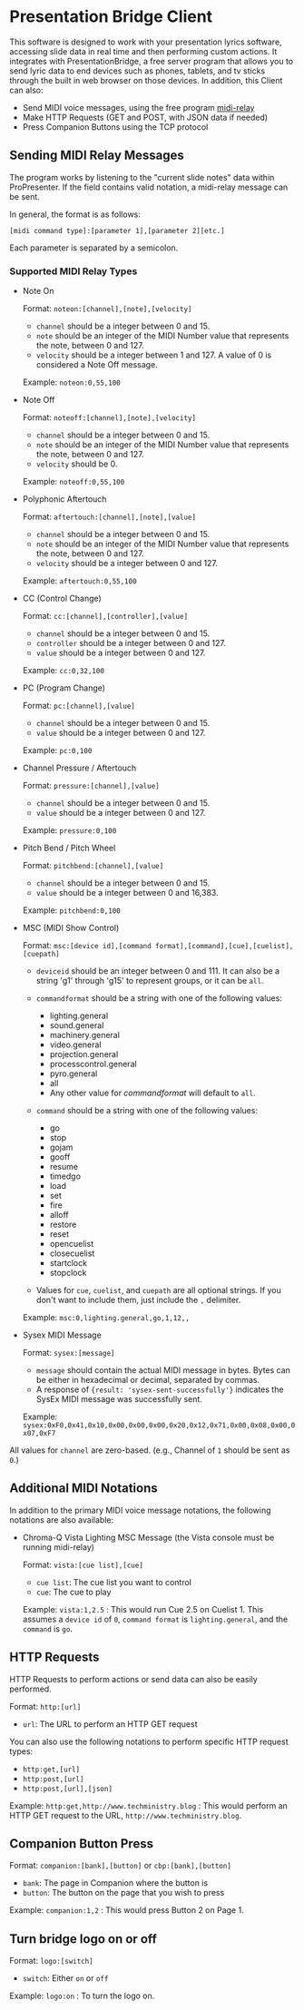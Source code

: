 # Presentation Bridge Client

This software is designed to work with your presentation lyrics software, accessing slide data in real time and then performing custom actions. It integrates with PresentationBridge, a free server program that allows you to send lyric data to end devices such as phones, tablets, and tv sticks through the built in web browser on those devices. In addition, this Client can also:
* Send MIDI voice messages, using the free program [midi-relay](http://github.com/josephdadams/midi-relay)
* Make HTTP Requests (GET and POST, with JSON data if needed)
* Press Companion Buttons using the TCP protocol

## Sending MIDI Relay Messages

The program works by listening to the "current slide notes" data within ProPresenter. If the field contains valid notation, a midi-relay message can be sent.

In general, the format is as follows:

`[midi command type]:[parameter 1],[parameter 2][etc.]`

Each parameter is separated by a semicolon.

### Supported MIDI Relay Types
* Note On

	Format: `noteon:[channel],[note],[velocity]`
	
	* `channel` should be a integer between 0 and 15.
	* `note` should be an integer of the MIDI Number value that represents the note, between 0 and 127.
	* `velocity` should be a integer between 1 and 127. A value of 0 is considered a Note Off message.

	Example: `noteon:0,55,100`
	
* Note Off

	Format: `noteoff:[channel],[note],[velocity]`
	
	* `channel` should be a integer between 0 and 15.
	* `note` should be an integer of the MIDI Number value that represents the note, between 0 and 127.
	* `velocity` should be 0.

	Example: `noteoff:0,55,100`

* Polyphonic Aftertouch

	Format: `aftertouch:[channel],[note],[value]`
	
	* `channel` should be a integer between 0 and 15.
	* `note` should be an integer of the MIDI Number value that represents the note, between 0 and 127.
	* `velocity` should be a integer between 0 and 127.

	Example: `aftertouch:0,55,100`

* CC (Control Change)

	Format: `cc:[channel],[controller],[value]`
	
	* `channel` should be a integer between 0 and 15.
	* `controller` should be a integer between 0 and 127.
	* `value` should be a integer between 0 and 127.

	Example: `cc:0,32,100`
	
* PC (Program Change)

	Format: `pc:[channel],[value]`

	* `channel` should be a integer between 0 and 15.
	* `value` should be a integer between 0 and 127.

	Example: `pc:0,100`

* Channel Pressure / Aftertouch

	Format: `pressure:[channel],[value]`
	
	* `channel` should be a integer between 0 and 15.
	* `value` should be a integer between 0 and 127.

	Example: `pressure:0,100`

* Pitch Bend / Pitch Wheel

	Format: `pitchbend:[channel],[value]`
	
	* `channel` should be a integer between 0 and 15.
	* `value` should be a integer between 0 and 16,383.

	Example: `pitchbend:0,100`

* MSC (MIDI Show Control)

	Format: `msc:[device id],[command format],[command],[cue],[cuelist],[cuepath]`

	* `deviceid` should be an integer between 0 and 111. It can also be a string 'g1' through 'g15' to represent groups, or it can be `all`.

	* `commandformat` should be a string with one of the following values:
		* lighting.general
		* sound.general
		* machinery.general
		* video.general
		* projection.general
		* processcontrol.general
		* pyro.general
		* all
		* Any other value for _commandformat_ will default to `all`.
	
	* `command` should be a string with one of the following values:
		* go
		* stop
		* gojam
		* gooff
		* resume
		* timedgo
		* load
		* set
		* fire
		* alloff
		* restore
		* reset
		* opencuelist
		* closecuelist
		* startclock
		* stopclock

	* Values for `cue`, `cuelist`, and `cuepath` are all optional strings. If you don't want to include them, just include the `,` delimiter.

	Example: `msc:0,lighting.general,go,1,12,,`

* Sysex MIDI Message

	Format: `sysex:[message]`
	
	* `message` should contain the actual MIDI message in bytes. Bytes can be either in hexadecimal or decimal, separated by commas.
	* A response of `{result: 'sysex-sent-successfully'}` indicates the SysEx MIDI message was successfully sent.

	Example: `sysex:0xF0,0x41,0x10,0x00,0x00,0x00,0x20,0x12,0x71,0x00,0x08,0x00,0x07,0xF7`
	
All values for `channel` are zero-based. (e.g., Channel of `1` should be sent as `0`.)

## Additional MIDI Notations
In addition to the primary MIDI voice message notations, the following notations are also available:

* Chroma-Q Vista Lighting MSC Message (the Vista console must be running midi-relay)

	Format: `vista:[cue list],[cue]`

	* `cue list`: The cue list you want to control
	* `cue`: The cue to play

	Example: `vista:1,2.5` : This would run Cue 2.5 on Cuelist 1. This assumes a `device id` of `0`, `command format` is `lighting.general`, and the `command` is `go`.

## HTTP Requests
HTTP Requests to perform actions or send data can also be easily performed.

Format: `http:[url]`

* `url`: The URL to perform an HTTP GET request

You can also use the following notations to perform specific HTTP request types:

* `http:get,[url]`
* `http:post,[url]`
* `http:post,[url],[json]`

Example: `http:get,http://www.techministry.blog` : This would perform an HTTP GET request to the URL, `http://www.techministry.blog`.

## Companion Button Press

Format: `companion:[bank],[button]` or `cbp:[bank],[button]`

* `bank`: The page in Companion where the button is
* `button`: The button on the page that you wish to press

Example: `companion:1,2` : This would press Button 2 on Page 1.

## Turn bridge logo on or off

Format: `logo:[switch]`

* `switch`: Either `on` or `off`

Example: `logo:on` : To turn the logo on.